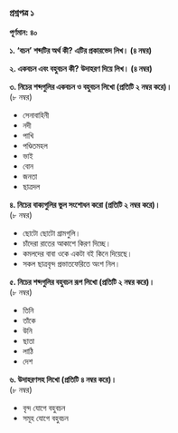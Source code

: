 ### প্রশ্নপত্র ১
**পূর্ণমান: ৪০**

**১. ‘বচন’ শব্দটির অর্থ কী? এটির প্রকারভেদ লিখ। (৪ নম্বর)**

**২. একবচন এবং বহুবচন কী? উদাহরণ দিয়ে লিখ। (৪ নম্বর)**

**৩. নিচের শব্দগুলির একবচন ও বহুবচন লিখো (প্রতিটি ২ নম্বর করে)।**  
   (৮ নম্বর)  
   - সেনাবাহিনী  
   - নদী  
   - পাখি  
   - পণ্ডিতমহল  
   - ভাই  
   - বোন  
   - জনতা  
   - ছাত্রদল  

**৪. নিচের বাক্যগুলির ভুল সংশোধন করো (প্রতিটি ২ নম্বর করে)।**  
   (৮ নম্বর)  
   - ছোটো ছোটো গ্রামগুলি।  
   - চাঁদেরা রাতের আকাশে কিরণ দিচ্ছে।  
   - কমলদের বাবা ওকে একটা বই কিনে দিয়েছে।  
   - সকল ছাত্রবৃন্দ প্রভাতফেরিতে অংশ নিল।  

**৫. নিচের শব্দগুলির বহুবচন রূপ লিখো (প্রতিটি ২ নম্বর করে)।**  
   (৮ নম্বর)  
   - তিনি  
   - তাঁকে  
   - উনি  
   - ছাতা  
   - লাঠি  
   - দেশ  

**৬. উদাহরণসহ লিখো (প্রতিটি ৪ নম্বর করে)।**  
   (৮ নম্বর)  
   - বৃন্দ যোগে বহুবচন  
   - সমূহ যোগে বহুবচন  
